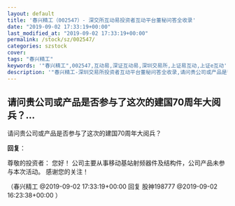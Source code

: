 ```yaml
---
layout: default
title: '春兴精工（002547）- 深交所互动易投资者互动平台董秘问答全收录'
date: "2019-09-02 17:33:19+00:00"
last_modified_at: "2019-09-02 17:33:19+00:00"
permalink: /stock/sz/002547/
categories: szstock
cover: 
tags: "春兴精工"
keywords: '"春兴精工",002547,互动易,深证互动易,深圳交易所,上证易互动,上证e互动'
description: '"春兴精工-深圳交易所投资者互动平台董秘问答全收录,请问贵公司或产品是否参与了这次的建国70周年大阅兵？"'
---
```


## 请问贵公司或产品是否参与了这次的建国70周年大阅兵？...

请问贵公司或产品是否参与了这次的建国70周年大阅兵？

**回复**：

尊敬的投资者：
    您好！
    公司主要从事移动基站射频器件及结构件，公司产品未参与本次活动。
    感谢您的关注！ 

（春兴精工  @2019-09-02 17:33:19+00:00 回复 股神198777  @2019-09-02 16:23:38+00:00 ）

